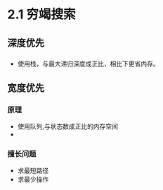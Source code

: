 # 2.1 穷竭搜索

## 深度优先
### 
- 使用栈，与最大递归深度成正比，相比下更省内存。
## 宽度优先
### 原理
- 使用队列,与状态数成正比的内存空间
-  
### 擅长问题
- 求最短路径
- 求最少操作


